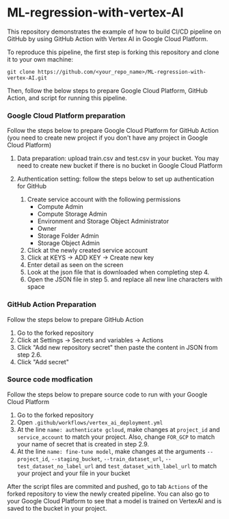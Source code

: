 # ML-regression-with-vertex-AI

This repository demonstrates the example of how to build CI/CD pipeline on GitHub by using GitHub Action with Vertex AI in Google Cloud Platform.

To reproduce this pipeline, the first step is forking this repository and clone it to your own machine:

	git clone https://github.com/<your_repo_name>/ML-regression-with-vertex-AI.git

Then, follow the below steps to prepare Google Cloud Platform, GitHub Action, and script for running this pipeline.

### Google Cloud Platform preparation

Follow the steps below to prepare Google Cloud Platform for GitHub Action (you need to create new project if you don't have any project in Google Cloud Platform)

1. Data preparation: upload train.csv and test.csv in your bucket. You may need to create new bucket if there is no bucket in Google Cloud Platform
		
2.  Authentication setting: follow the steps below to set up authentication for GitHub

	1. Create service account with the following permissions
		-  Compute Admin
		-  Compute Storage Admin
		-  Environment and Storage Object Administrator
		-  Owner
		-  Storage Folder Admin
		-  Storage Object Admin
	2. Click at the newly created service account
	3. Click at KEYS -> ADD KEY -> Create new key
	4. Enter detail as seen on the screen
	5. Look at the json file that is downloaded when completing step 4.
	6. Open the JSON file in step 5. and replace all new line characters with space

### GitHub Action Preparation
Follow the steps below to prepare GitHub Action

1. Go to the forked repository
2. Click at Settings -> Secrets and variables -> Actions
3. Click "Add new repository secret" then paste the content in JSON from step 2.6.
4. Click "Add secret"

### Source code modfication

Follow the steps below to prepare source code to run with your Google Cloud Platform

1. Go to the forked repository
2. Open `.github/workflows/vertex_ai_deployment.yml`
3. At the line `name: authenticate gcloud`,  make changes at `project_id` and `service_account` to match your project. Also, change `FOR_GCP` to match your name of secret that is created in step 2.9.
4. At the line `name: fine-tune model`, make changes at the arguments `--project_id`, `--staging_bucket`, `--train_dataset_url`, `--test_dataset_no_label_url` and `test_dataset_with_label_url` to match your project and your file in your bucket
	
After the script files are commited and pushed, go to tab `Actions`  of the forked repository to view the newly created pipeline. You can also go to your Google Cloud Platform to see that a model is trained on VertexAI and is saved to the bucket in your project.

